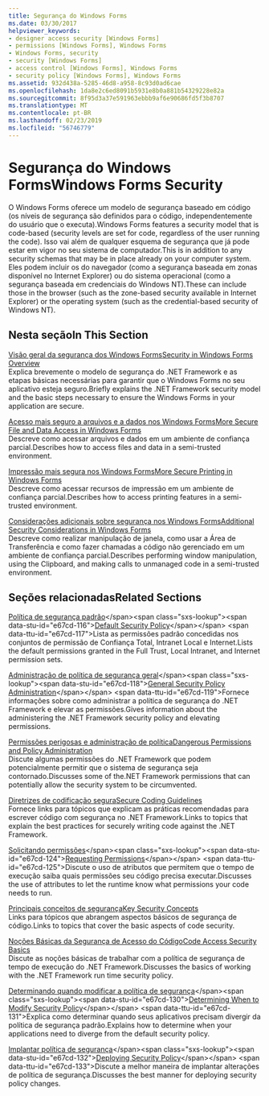 ```yaml
---
title: Segurança do Windows Forms
ms.date: 03/30/2017
helpviewer_keywords:
- designer access security [Windows Forms]
- permissions [Windows Forms], Windows Forms
- Windows Forms, security
- security [Windows Forms]
- access control [Windows Forms], Windows Forms
- security policy [Windows Forms], Windows Forms
ms.assetid: 932d438a-5285-46d8-a958-8c93d0ad6cae
ms.openlocfilehash: 1da8e2c6ed8091b5931e8b0a881b54329228e82a
ms.sourcegitcommit: 8f95d3a37e591963ebbb9af6e90686fd5f3b8707
ms.translationtype: MT
ms.contentlocale: pt-BR
ms.lasthandoff: 02/23/2019
ms.locfileid: "56746779"
---
```

# <a name="windows-forms-security"></a><span data-ttu-id="e67cd-102">Segurança do Windows Forms</span><span class="sxs-lookup"><span data-stu-id="e67cd-102">Windows Forms Security</span></span>
<span data-ttu-id="e67cd-103">O Windows Forms oferece um modelo de segurança baseado em código (os níveis de segurança são definidos para o código, independentemente do usuário que o executa).</span><span class="sxs-lookup"><span data-stu-id="e67cd-103">Windows Forms features a security model that is code-based (security levels are set for code, regardless of the user running the code).</span></span> <span data-ttu-id="e67cd-104">Isso vai além de qualquer esquema de segurança que já pode estar em vigor no seu sistema de computador.</span><span class="sxs-lookup"><span data-stu-id="e67cd-104">This is in addition to any security schemas that may be in place already on your computer system.</span></span> <span data-ttu-id="e67cd-105">Eles podem incluir os do navegador (como a segurança baseada em zonas disponível no Internet Explorer) ou do sistema operacional (como a segurança baseada em credenciais do Windows NT).</span><span class="sxs-lookup"><span data-stu-id="e67cd-105">These can include those in the browser (such as the zone-based security available in Internet Explorer) or the operating system (such as the credential-based security of Windows NT).</span></span>  
  
## <a name="in-this-section"></a><span data-ttu-id="e67cd-106">Nesta seção</span><span class="sxs-lookup"><span data-stu-id="e67cd-106">In This Section</span></span>  
 [<span data-ttu-id="e67cd-107">Visão geral da segurança dos Windows Forms</span><span class="sxs-lookup"><span data-stu-id="e67cd-107">Security in Windows Forms Overview</span></span>](../../../docs/framework/winforms/security-in-windows-forms-overview.md)  
 <span data-ttu-id="e67cd-108">Explica brevemente o modelo de segurança do .NET Framework e as etapas básicas necessárias para garantir que o Windows Forms no seu aplicativo esteja seguro.</span><span class="sxs-lookup"><span data-stu-id="e67cd-108">Briefly explains the .NET Framework security model and the basic steps necessary to ensure the Windows Forms in your application are secure.</span></span>  
  
 [<span data-ttu-id="e67cd-109">Acesso mais seguro a arquivos e a dados nos Windows Forms</span><span class="sxs-lookup"><span data-stu-id="e67cd-109">More Secure File and Data Access in Windows Forms</span></span>](../../../docs/framework/winforms/more-secure-file-and-data-access-in-windows-forms.md)  
 <span data-ttu-id="e67cd-110">Descreve como acessar arquivos e dados em um ambiente de confiança parcial.</span><span class="sxs-lookup"><span data-stu-id="e67cd-110">Describes how to access files and data in a semi-trusted environment.</span></span>  
  
 [<span data-ttu-id="e67cd-111">Impressão mais segura nos Windows Forms</span><span class="sxs-lookup"><span data-stu-id="e67cd-111">More Secure Printing in Windows Forms</span></span>](../../../docs/framework/winforms/more-secure-printing-in-windows-forms.md)  
 <span data-ttu-id="e67cd-112">Descreve como acessar recursos de impressão em um ambiente de confiança parcial.</span><span class="sxs-lookup"><span data-stu-id="e67cd-112">Describes how to access printing features in a semi-trusted environment.</span></span>  
  
 [<span data-ttu-id="e67cd-113">Considerações adicionais sobre segurança nos Windows Forms</span><span class="sxs-lookup"><span data-stu-id="e67cd-113">Additional Security Considerations in Windows Forms</span></span>](../../../docs/framework/winforms/additional-security-considerations-in-windows-forms.md)  
 <span data-ttu-id="e67cd-114">Descreve como realizar manipulação de janela, como usar a Área de Transferência e como fazer chamadas a código não gerenciado em um ambiente de confiança parcial.</span><span class="sxs-lookup"><span data-stu-id="e67cd-114">Describes performing window manipulation, using the Clipboard, and making calls to unmanaged code in a semi-trusted environment.</span></span>  
  
## <a name="related-sections"></a><span data-ttu-id="e67cd-115">Seções relacionadas</span><span class="sxs-lookup"><span data-stu-id="e67cd-115">Related Sections</span></span>  
 <span data-ttu-id="e67cd-116">[Política de segurança padrão](https://docs.microsoft.com/previous-versions/dotnet/netframework-4.0/03kwzyfc(v=vs.100))</span><span class="sxs-lookup"><span data-stu-id="e67cd-116">[Default Security Policy](https://docs.microsoft.com/previous-versions/dotnet/netframework-4.0/03kwzyfc(v=vs.100))</span></span>  
 <span data-ttu-id="e67cd-117">Lista as permissões padrão concedidas nos conjuntos de permissão de Confiança Total, Intranet Local e Internet.</span><span class="sxs-lookup"><span data-stu-id="e67cd-117">Lists the default permissions granted in the Full Trust, Local Intranet, and Internet permission sets.</span></span>  
  
 <span data-ttu-id="e67cd-118">[Administração de política de segurança geral](https://docs.microsoft.com/previous-versions/dotnet/netframework-4.0/ed5htz45(v=vs.100))</span><span class="sxs-lookup"><span data-stu-id="e67cd-118">[General Security Policy Administration](https://docs.microsoft.com/previous-versions/dotnet/netframework-4.0/ed5htz45(v=vs.100))</span></span>  
 <span data-ttu-id="e67cd-119">Fornece informações sobre como administrar a política de segurança do .NET Framework e elevar as permissões.</span><span class="sxs-lookup"><span data-stu-id="e67cd-119">Gives information about the administering the .NET Framework security policy and elevating permissions.</span></span>  
  
 [<span data-ttu-id="e67cd-120">Permissões perigosas e administração de política</span><span class="sxs-lookup"><span data-stu-id="e67cd-120">Dangerous Permissions and Policy Administration</span></span>](../../../docs/framework/misc/dangerous-permissions-and-policy-administration.md)  
 <span data-ttu-id="e67cd-121">Discute algumas permissões do .NET Framework que podem potencialmente permitir que o sistema de segurança seja contornado.</span><span class="sxs-lookup"><span data-stu-id="e67cd-121">Discusses some of the.NET Framework permissions that can potentially allow the security system to be circumvented.</span></span>  
  
 [<span data-ttu-id="e67cd-122">Diretrizes de codificação segura</span><span class="sxs-lookup"><span data-stu-id="e67cd-122">Secure Coding Guidelines</span></span>](../../../docs/standard/security/secure-coding-guidelines.md)  
 <span data-ttu-id="e67cd-123">Fornece links para tópicos que explicam as práticas recomendadas para escrever código com segurança no .NET Framework.</span><span class="sxs-lookup"><span data-stu-id="e67cd-123">Links to topics that explain the best practices for securely writing code against the .NET Framework.</span></span>  
  
 <span data-ttu-id="e67cd-124">[Solicitando permissões](https://docs.microsoft.com/previous-versions/dotnet/netframework-4.0/yd267cce(v=vs.100))</span><span class="sxs-lookup"><span data-stu-id="e67cd-124">[Requesting Permissions](https://docs.microsoft.com/previous-versions/dotnet/netframework-4.0/yd267cce(v=vs.100))</span></span>  
 <span data-ttu-id="e67cd-125">Discute o uso de atributos que permitem que o tempo de execução saiba quais permissões seu código precisa executar.</span><span class="sxs-lookup"><span data-stu-id="e67cd-125">Discusses the use of attributes to let the runtime know what permissions your code needs to run.</span></span>  
  
 [<span data-ttu-id="e67cd-126">Principais conceitos de segurança</span><span class="sxs-lookup"><span data-stu-id="e67cd-126">Key Security Concepts</span></span>](../../../docs/standard/security/key-security-concepts.md)  
 <span data-ttu-id="e67cd-127">Links para tópicos que abrangem aspectos básicos de segurança de código.</span><span class="sxs-lookup"><span data-stu-id="e67cd-127">Links to topics that cover the basic aspects of code security.</span></span>  
  
 [<span data-ttu-id="e67cd-128">Noções Básicas da Segurança de Acesso do Código</span><span class="sxs-lookup"><span data-stu-id="e67cd-128">Code Access Security Basics</span></span>](../../../docs/framework/misc/code-access-security-basics.md)  
 <span data-ttu-id="e67cd-129">Discute as noções básicas de trabalhar com a política de segurança de tempo de execução do .NET Framework.</span><span class="sxs-lookup"><span data-stu-id="e67cd-129">Discusses the basics of working with the .NET Framework run time security policy.</span></span>  
  
 <span data-ttu-id="e67cd-130">[Determinando quando modificar a política de segurança](https://docs.microsoft.com/previous-versions/dotnet/netframework-4.0/xky659fc(v=vs.100))</span><span class="sxs-lookup"><span data-stu-id="e67cd-130">[Determining When to Modify Security Policy](https://docs.microsoft.com/previous-versions/dotnet/netframework-4.0/xky659fc(v=vs.100))</span></span>  
 <span data-ttu-id="e67cd-131">Explica como determinar quando seus aplicativos precisam divergir da política de segurança padrão.</span><span class="sxs-lookup"><span data-stu-id="e67cd-131">Explains how to determine when your applications need to diverge from the default security policy.</span></span>  
  
 <span data-ttu-id="e67cd-132">[Implantar política de segurança](https://docs.microsoft.com/previous-versions/dotnet/netframework-4.0/13wcxx6y(v=vs.100))</span><span class="sxs-lookup"><span data-stu-id="e67cd-132">[Deploying Security Policy](https://docs.microsoft.com/previous-versions/dotnet/netframework-4.0/13wcxx6y(v=vs.100))</span></span>  
 <span data-ttu-id="e67cd-133">Discute a melhor maneira de implantar alterações de política de segurança.</span><span class="sxs-lookup"><span data-stu-id="e67cd-133">Discusses the best manner for deploying security policy changes.</span></span>
